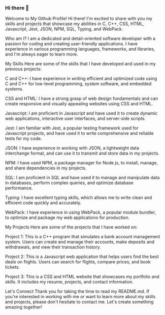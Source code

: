 ### Hi there 👋 
Welcome to My Github Profile!
Hi there! I'm excited to share with you my skills and projects that showcase my abilities in C, C++, CSS, HTML, Javascript, Jest, JSON, NPM, SQL, Typing, and WebPack.

Who am I?
I am a dedicated and detail-oriented software developer with a passion for coding and creating user-friendly applications. I have experience in various programming languages, frameworks, and libraries, and I'm always eager to learn more.

My Skills
Here are some of the skills that I have developed and used in my previous projects:

C and C++: I have experience in writing efficient and optimized code using C and C++ for low-level programming, system software, and embedded systems.

CSS and HTML: I have a strong grasp of web design fundamentals and can create responsive and visually appealing websites using CSS and HTML.

Javascript: I am proficient in Javascript and have used it to create dynamic web applications, interactive user interfaces, and server-side scripts.

Jest: I am familiar with Jest, a popular testing framework used for Javascript projects, and have used it to write comprehensive and reliable tests for my code.

JSON: I have experience in working with JSON, a lightweight data interchange format, and can use it to transmit and store data in my projects.

NPM: I have used NPM, a package manager for Node.js, to install, manage, and share dependencies in my projects.

SQL: I am proficient in SQL and have used it to manage and manipulate data in databases, perform complex queries, and optimize database performance.

Typing: I have excellent typing skills, which allows me to write clean and efficient code quickly and accurately.

WebPack: I have experience in using WebPack, a popular module bundler, to optimize and package my web applications for production.

My Projects
Here are some of the projects that I have worked on:

Project 1: This is a C++ program that simulates a bank account management system. Users can create and manage their accounts, make deposits and withdrawals, and view their transaction history.

Project 2: This is a Javascript web application that helps users find the best deals on flights. Users can search for flights, compare prices, and book tickets.

Project 3: This is a CSS and HTML website that showcases my portfolio and skills. It includes my resume, projects, and contact information.

Let's Connect
Thank you for taking the time to read my README.md. If you're interested in working with me or want to learn more about my skills and projects, please don't hesitate to contact me. Let's create something amazing together!
